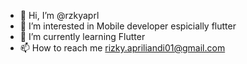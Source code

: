 - 👋 Hi, I’m @rzkyaprl
- 👀 I’m interested in Mobile developer espicially flutter
- 🌱 I’m currently learning Flutter
- 📫 How to reach me rizky.apriliandi01@gmail.com

<!---
rzkyaprl/rzkyaprl is a ✨ special ✨ repository because its `README.md` (this file) appears on your GitHub profile.
You can click the Preview link to take a look at your changes.
--->
